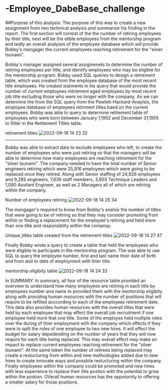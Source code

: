 # -Employee_DabeBase_challenge
##Purpose of this analysis:
The purpose of this was to create a new assignment from two technical analysis and summarize his finding in the report. The first section will consist of the the number of retiring employees by their title, next will be the elible employess from the mentorship program and lastly an overall analyisis of the employee database wihch will provide Bobby's mangager the current employees reaching retirement for the "silver tsunami".

Bobby's manager assigned several assigmenets to determine the number of retiring employees per title, and identify employees who may be eligible for the mentorship program.
 Bobby used SQL queries to design a retirement table, which was created from the employee database of the most recent title employees. He created statments in his query that would provide the number of current employees retirement aged employees by most recent job title excluding those who were no longer with the company. As we can determine the from the SQL query from the Pewlett-Hackard-Anaylsis, the employee datebase of employees retirment titles baed on the current employees. Bobby was able to query to determine retitement table of employees who were born between January 1,1952 and December 31,1955 to filiter in the Retitement Titles table. 

retirement titles 
![2022-09-18 14 23 32](https://user-images.githubusercontent.com/107796290/190922587-64e94639-87d8-49f3-8442-855a542f974f.png)

****

 Bobby was able to extract data to exclude employees who left, to create the number of employees who were just retiring so that the managers will be able to determine how many employees are reaching retirement for the "silver tsunami". The company needed to have the total number of Senior engineers retiring which were 25,916 employees which were going to be replaced once they retired. Along with Senior staffing of 24,926 employees and 9,285 engineers, 7,636 staff members, 3,603 Technique Leaders and 1,090 Assitant Engineer, as well as 2 Managers all of which are retiring within the company.

Number of employees retiring 
![2022-09-18 14 25 34](https://user-images.githubusercontent.com/107796290/190922661-e6e29327-5f27-4e64-bc42-96ec7c640582.png)

The mangager's required to know from Bobby's analsis the number of titles that were going to be of retiring so that they may consider promoting from within or finding a replacement for the employee's retiring and held more than one title and responsiblity within the compnay. 

Unique_titles table created from the retirement titles
![2022-09-18 14 27 47](https://user-images.githubusercontent.com/107796290/190922745-b68ad7ef-203d-4fe1-aa22-7d84dd227be5.png)

Finally Bobby wrote a query to create a table that held the employees who were eligible to participate in the mentorship program.  The was able to use SQL to query the employee number, first and last name their date of birth and from and to date of employment with thier title. 


mentorship eligibity table 
![2022-09-18 14 24 33](https://user-images.githubusercontent.com/107796290/190922630-204cfc67-2f40-45d6-b5bb-5fec56a39a78.png)

  In SUMMARY:
  In summary, all four of the resource table provided an overview to understand how many employees are retiring in each title by employees number and name to provided them with the mentorship eligibity along with providing human resources with the number of positions that will require to be refilled acccording to each of the employees retirement date. This data also provides human resources with the overall titles that were held by each employee that may effect the overall job recruitment if one employee held more that one title. Some of the employes held multiple roles over the during of thier employment with the company which effects if they were to split the roles of one employee to two new hires. It will effect the budget for salary depedending on the number of years that they will now require for each title being replaced. This may overall effect may make an impact to replace current employees reaching retirement for the "silver tsunami". At the same token the number of retirees being replaced may create a restucturing from within and new methodogies added due to new hires to create innovate ways and possbile restucturing within the company. Finally employees within the company could be promoted and new hires with less experience to replace their title postion with the potential to grow within the postion. OVerall human resources has the oppoturnty to offering a smaller salary for those positions. 
